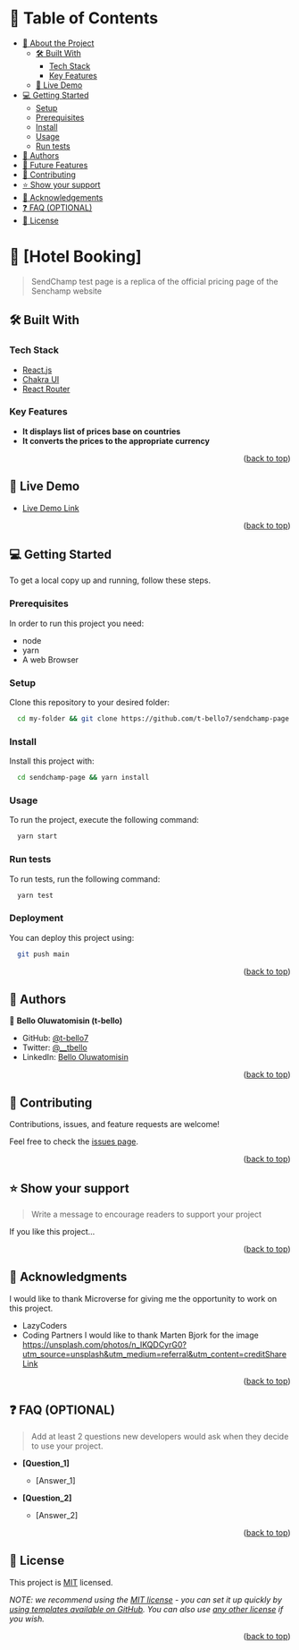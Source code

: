 <a name="readme-top"></a>
# 📗 Table of Contents

- [📖 About the Project](#about-project)
  - [🛠 Built With](#built-with)
    - [Tech Stack](#tech-stack)
    - [Key Features](#key-features)
  - [🚀 Live Demo](#live-demo)
- [💻 Getting Started](#getting-started)
  - [Setup](#setup)
  - [Prerequisites](#prerequisites)
  - [Install](#install)
  - [Usage](#usage)
  - [Run tests](#run-tests)
  <!-- - [Deployment](#triangular_flag_on_post-deployment) -->
- [👥 Authors](#authors)
- [🔭 Future Features](#future-features)
- [🤝 Contributing](#contributing)
- [⭐️ Show your support](#support)
- [🙏 Acknowledgements](#acknowledgements)
- [❓ FAQ (OPTIONAL)](#faq)
- [📝 License](#license)

<!-- PROJECT DESCRIPTION -->

# 📖 [Hotel Booking] <a name="about-project"></a>

> SendChamp test page is a replica of the official pricing page of the Senchamp website 

## 🛠 Built With <a name="built-with"></a>

### Tech Stack <a name="tech-stack"></a>
  <ul>
    <li><a href="https://reactjs.org/">React.js</a></li>
    <li><a href="https://redux.org/">Chakra UI</a></li>
    <li><a href="https://redux.org/">React Router</a></li>
  </ul>

<!-- Features -->

### Key Features <a name="key-features"></a>

- **It displays list of prices base on countries**
- **It converts the prices to the appropriate currency**

<p align="right">(<a href="#readme-top">back to top</a>)</p>

<!-- LIVE DEMO -->

## 🚀 Live Demo <a name="live-demo"></a>

- [Live Demo Link](https://sendchamp-page.vercel.app/)

<p align="right">(<a href="#readme-top">back to top</a>)</p>

<!-- GETTING STARTED -->

## 💻 Getting Started <a name="getting-started"></a>

To get a local copy up and running, follow these steps.

### Prerequisites

In order to run this project you need:
- node 
- yarn
- A web Browser

### Setup

Clone this repository to your desired folder:

```sh
  cd my-folder && git clone https://github.com/t-bello7/sendchamp-page.git
```

### Install

Install this project with:

```sh
  cd sendchamp-page && yarn install
```

### Usage

To run the project, execute the following command:

```sh
  yarn start
```

### Run tests

To run tests, run the following command:

```sh
  yarn test
```

### Deployment

You can deploy this project using: 

```sh
  git push main
```
<p align="right">(<a href="#readme-top">back to top</a>)</p>

<!-- AUTHORS -->

## 👥 Authors <a name="authors"></a>

👤 **Bello Oluwatomisin (t-bello)**

- GitHub: [@t-bello7](https://github.com/t-bello7)
- Twitter: [@__tbello](https://twitter.com/__tbello)
- LinkedIn: [Bello Oluwatomisin](https://linkedin.com/in/tbello7)

<!-- FUTURE FEATURES -->

<!-- ## 🔭 Future Features <a name="future-features"></a>

- [ ] **It will allow users to book a room.**
- [ ] **It will allows users to give a view hotel and rooms.** -->

<p align="right">(<a href="#readme-top">back to top</a>)</p>

<!-- CONTRIBUTING -->

## 🤝 Contributing <a name="contributing"></a>

Contributions, issues, and feature requests are welcome!

Feel free to check the [issues page](../../issues/).

<p align="right">(<a href="#readme-top">back to top</a>)</p>

<!-- SUPPORT -->

## ⭐️ Show your support <a name="support"></a>

> Write a message to encourage readers to support your project

If you like this project...

<p align="right">(<a href="#readme-top">back to top</a>)</p>

<!-- ACKNOWLEDGEMENTS -->

## 🙏 Acknowledgments <a name="acknowledgements"></a>

I would like to thank Microverse for giving me the opportunity to work on this project.
- LazyCoders
- Coding Partners
I would like to thank Marten Bjork for the image
https://unsplash.com/photos/n_IKQDCyrG0?utm_source=unsplash&utm_medium=referral&utm_content=creditShareLink

<p align="right">(<a href="#readme-top">back to top</a>)</p>

<!-- FAQ (optional) -->

## ❓ FAQ (OPTIONAL) <a name="faq"></a>

> Add at least 2 questions new developers would ask when they decide to use your project.

- **[Question_1]**

  - [Answer_1]

- **[Question_2]**

  - [Answer_2]

<p align="right">(<a href="#readme-top">back to top</a>)</p>

<!-- LICENSE -->

## 📝 License <a name="license"></a>

This project is [MIT](./LICENSE) licensed.

_NOTE: we recommend using the [MIT license](https://choosealicense.com/licenses/mit/) - you can set it up quickly by [using templates available on GitHub](https://docs.github.com/en/communities/setting-up-your-project-for-healthy-contributions/adding-a-license-to-a-repository). You can also use [any other license](https://choosealicense.com/licenses/) if you wish._

<p align="right">(<a href="#readme-top">back to top</a>)</p>
